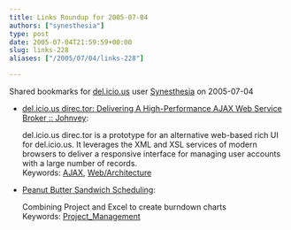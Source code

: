 ```yaml
---
title: Links Roundup for 2005-07-04
authors: ["synesthesia"]
type: post
date: 2005-07-04T21:59:59+00:00
slug: links-228 
aliases: ["/2005/07/04/links-228"]

---
```

Shared bookmarks for [del.icio.us][1] user  [Synesthesia][2] on 2005-07-04

  * [del.icio.us direc.tor: Delivering A High-Performance AJAX Web Service Broker :: Johnvey][3]:
  
    del.icio.us direc.tor is a prototype for an alternative web-based rich UI for del.icio.us. It leverages the XML and XSL services of modern browsers to deliver a responsive interface for managing user accounts with a large number of records.   
    Keywords: [AJAX][4], [Web/Architecture][5]
  * [Peanut Butter Sandwich Scheduling][6]:
  
    Combining Project and Excel to create burndown charts   
    Keywords: [Project_Management][7]

 [1]: https://del.icio.us/
 [2]: https://del.icio.us/synesthesia
 [3]: https://www.johnvey.com/features/deliciousdirector/ "https://www.johnvey.com/features/deliciousdirector/"
 [4]: https://del.icio.us/synesthesia/AJAX
 [5]: https://del.icio.us/synesthesia/Web/Architecture
 [6]: https://www.zo-d.com/blog/archives/examples/peanut-butter-sandwich-scheduling.html "https://www.zo-d.com/blog/archives/examples/peanut-butter-sandwich-scheduling.html"
 [7]: https://del.icio.us/synesthesia/Project_Management